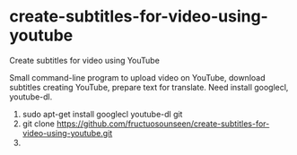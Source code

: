 # create-subtitles-for-video-using-youtube
Create subtitles for video using YouTube

Small command-line program to upload video on YouTube, download subtitles creating YouTube, prepare text for translate.
Need install googlecl, youtube-dl.

1. sudo apt-get install googlecl youtube-dl git
2. git clone https://github.com/fructuosounseen/create-subtitles-for-video-using-youtube.git
3. 